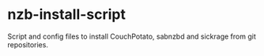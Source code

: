 nzb-install-script
==================

Script and config files to install CouchPotato, sabnzbd and sickrage from git repositories.
